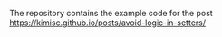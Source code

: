 The repository contains the example code for the post https://kimisc.github.io/posts/avoid-logic-in-setters/

